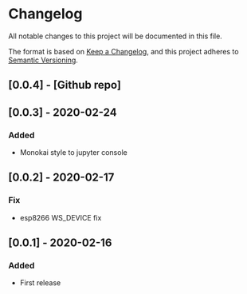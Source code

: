 # Changelog
All notable changes to this project will be documented in this file.

The format is based on [Keep a Changelog](https://keepachangelog.com/en/1.0.0/),
and this project adheres to [Semantic Versioning](https://semver.org/spec/v2.0.0.html).

## [0.0.4] - [Github repo]
## [0.0.3] - 2020-02-24
### Added
- Monokai style to jupyter console
## [0.0.2] - 2020-02-17
### Fix
- esp8266 WS_DEVICE fix
## [0.0.1] - 2020-02-16
### Added
- First release
